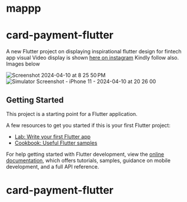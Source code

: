 # mappp
# card-payment-flutter

A new Flutter project on displaying inspirational flutter design for 
fintech app visual
Video display is shown <a href="https://www.instagram.com/reel/C5oe94vL_Xn/">here on instagram</a>
Kindly follow also.
Images below

![Screenshot 2024-04-10 at 8 25 50 PM](https://github.com/flochristos/card-payment-flutter/assets/16188768/0b5c6dee-182f-4287-98fc-03898db289b2)
![Simulator Screenshot - iPhone 11 - 2024-04-10 at 20 26 00](https://github.com/flochristos/card-payment-flutter/assets/16188768/c2be2f90-3806-49bf-902e-2d2bef18df84)


## Getting Started

This project is a starting point for a Flutter application.

A few resources to get you started if this is your first Flutter project:

- [Lab: Write your first Flutter app](https://docs.flutter.dev/get-started/codelab)
- [Cookbook: Useful Flutter samples](https://docs.flutter.dev/cookbook)

For help getting started with Flutter development, view the
[online documentation](https://docs.flutter.dev/), which offers tutorials,
samples, guidance on mobile development, and a full API reference.
# card-payment-flutter
